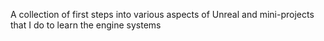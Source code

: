 A collection of first steps into various aspects of Unreal and mini-projects that I do to learn the engine systems
